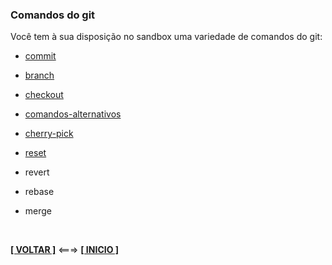 ### Comandos do git

Você tem à sua disposição no sandbox uma variedade de comandos do git:

- [commit](./commit.md)

- [branch](./branch.md)

- [checkout](./checkout)

- [comandos-alternativos](./comandos-alternativos.md)

- [cherry-pick](./cherry-pick)

- [reset](./reset.md)

- revert

- rebase

- merge

<br>

[**[ VOLTAR ]**](../README.md) <===> [**[ INICIO ]**](#comandos-do-git)
